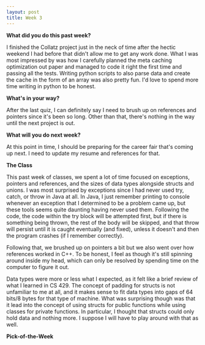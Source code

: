 ```yaml
---
layout: post
title: Week 3
---
```


**What did you do this past week?**

I finished the Collatz project just in the neck of time after the hectic weekend I had before that didn't allow me to get any work done. What I was most impressed by was how I carefully planned the meta caching optimization out paper and managed to code it right the first time and passing all the tests. Writing python scripts to also parse data and create the cache in the form of an array was also pretty fun. I'd love to spend more time writing in python to be honest.

**What's in your way?**

After the last quiz, I can definitely say I need to brush up on references and pointers since it's been so long. Other than that, there's nothing in the way until the next project is out.

**What will you do next week?**

At this point in time, I should be preparing for the career fair that's coming up next. I need to update my resume and references for that.

**The Class**

This past week of classes, we spent a lot of time focused on exceptions, pointers and references, and the sizes of data types alongside structs and unions. I was most surprised by exceptions since I had never used try, catch, or throw in Java at all. In Java, I just remember printing to console whenever an exception that I determined to be a problem came up, but these tools seems quite daunting having never used them. Following the code, the code within the try block will be attempted first, but if there is something being thrown, the rest of the body will be skipped, and that throw will persist until it is caught eventually (and fixed), unless it doesn't and then the program crashes (if I remember correctly).

Following that, we brushed up on pointers a bit but we also went over how references worked in C++. To be honest, I feel as though it's still spinning around inside my head, which can only be resolved by spending time on the computer to figure it out.

Data types were more or less what I expected, as it felt like a brief review of what I learned in CS 429. The concept of padding for structs is not unfamiliar to me at all, and it makes sense to fit data types into gaps of 64 bits/8 bytes for that type of machine. What was surprising though was that it lead into the concept of using structs for public functions while using classes for private functions. In particular, I thought that structs could only hold data and nothing more. I suppose I will have to play around with that as well.

**Pick-of-the-Week**

